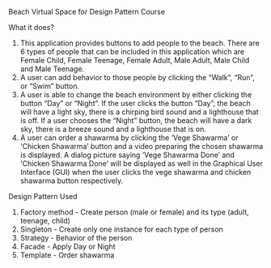 Beach Virtual Space for Design Pattern Course


What it does?
1. This application provides buttons to add people to the beach. There are 6 types of people that can be included in this application which are Female Child, Female Teenage, Female Adult, Male Adult, Male Child and Male Teenage. 
2. A user can add behavior to those people by clicking the “Walk”, “Run”, or “Swim” button.  
3. A user is able to change the beach environment by either clicking the button “Day” or “Night”. If the user clicks the button “Day”, the beach will have a light sky, there is a chirping bird sound and a lighthouse that is off. If a user chooses the “Night” button, the beach will have a dark sky, there is a breeze sound and a lighthouse that is on.
4. A user can order a shawarma by clicking the ‘Vege Shawarma’ or ‘Chicken Shawarma’ button and a video preparing the chosen shawarma is displayed. A dialog picture saying ‘Vege Shawarma Done’ and ‘Chicken Shawarma Done’ will be displayed as well in the Graphical User Interface (GUI) when the user clicks the vege shawarma and chicken shawarma button respectively.


Design Pattern Used 
1. Factory method - Create person (male or female) and its type (adult, teenage, child)
2. Singleton - Create only one instance for each type of person
3. Strategy - Behavior of the person
4. Facade - Apply Day or Night 
5. Template - Order shawarma
